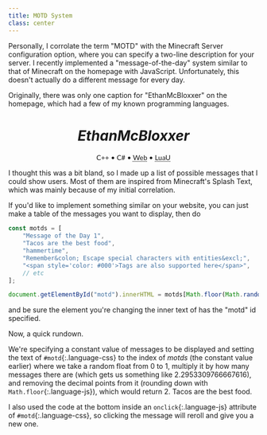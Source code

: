 ```yaml
---
title: MOTD System
class: center
---
```


Personally, I corrolate the term "MOTD" with the Minecraft Server configuration option, where you can specify a two-line description for your server. I recently implemented a "message-of-the-day" system similar to that of Minecraft on the homepage with JavaScript. Unfortunately, this doesn't actually do a different message for every day.

Originally, there was only one caption for "EthanMcBloxxer" on the homepage, which had a few of my known programming languages.

<h1 id="title" style="text-align: center; font-style: italic;">EthanMcBloxxer</h1>
<p style="font-family: 'Lato'; text-align: center;">C++ &bull; C# &bull; <abbr title='HTML, CSS, SASS, JavaScript, jQuery, and more'>Web</abbr> &bull; <abbr title='Roblox&apos;s Lua'>LuaU</abbr></p>

I thought this was a bit bland, so I made up a list of possible messages that I could show users. Most of them are inspired from Minecraft's Splash Text, which was mainly because of my initial correlation.

If you'd like to implement something similar on your website, you can just make a table of the messages you want to display, then do

```js
const motds = [
	"Message of the Day 1",
	"Tacos are the best food",
	"hammertime",
	"Remember&colon; Escape special characters with entities&excl;",
	"<span style='color: #000'>Tags are also supported here</span>",
	// etc
];

document.getElementById("motd").innerHTML = motds[Math.floor(Math.random() * motds.length)];
```

and be sure the element you're changing the inner text of has the "motd" id specified.

Now, a quick rundown.

We're specifying a constant value of messages to be displayed and setting the text of `#motd`{:.language-css} to the index of <var>motds</var> (the constant value earlier) where we take a random float from 0 to 1, multiply it by how many messages there are (which gets us something like 2.2953309766667616), and removing the decimal points from it (rounding down with `Math.floor`{:.language-js}), which would return 2. Tacos are the best food.

I also used the code at the bottom inside an `onclick`{:.language-js} attribute of `#motd`{:.language-css}, so clicking the message will reroll and give you a new one.
